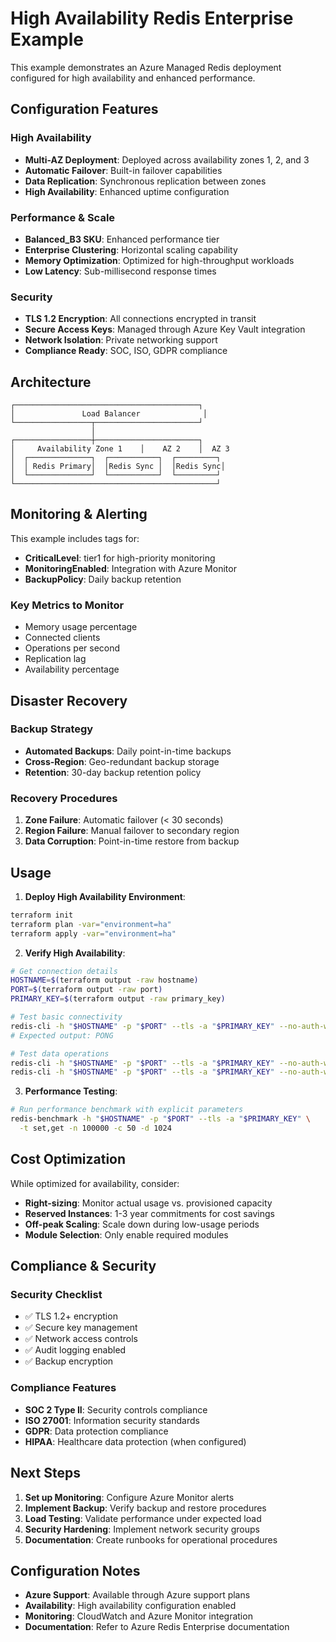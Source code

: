 # High Availability Redis Enterprise Example

This example demonstrates an Azure Managed Redis deployment configured for high availability and enhanced performance.

## Configuration Features

### High Availability
- **Multi-AZ Deployment**: Deployed across availability zones 1, 2, and 3
- **Automatic Failover**: Built-in failover capabilities  
- **Data Replication**: Synchronous replication between zones
- **High Availability**: Enhanced uptime configuration

### Performance & Scale
- **Balanced_B3 SKU**: Enhanced performance tier
- **Enterprise Clustering**: Horizontal scaling capability
- **Memory Optimization**: Optimized for high-throughput workloads
- **Low Latency**: Sub-millisecond response times

### Security
- **TLS 1.2 Encryption**: All connections encrypted in transit
- **Secure Access Keys**: Managed through Azure Key Vault integration
- **Network Isolation**: Private networking support
- **Compliance Ready**: SOC, ISO, GDPR compliance

## Architecture

```
┌─────────────────────────────────────────┐
│               Load Balancer              │
└─────────────────┬───────────────────────┘
                  │
┌─────────────────┼───────────────────────┐
│     Availability Zone 1    │    AZ 2    │  AZ 3
│  ┌──────────────┐  ┌───────────┐  ┌─────────┐
│  │ Redis Primary│  │Redis Sync │  │Redis Sync│
│  └──────────────┘  └───────────┘  └─────────┘
└─────────────────────────────────────────────┘
```

## Monitoring & Alerting

This example includes tags for:
- **CriticalLevel**: tier1 for high-priority monitoring
- **MonitoringEnabled**: Integration with Azure Monitor
- **BackupPolicy**: Daily backup retention

### Key Metrics to Monitor
- Memory usage percentage
- Connected clients
- Operations per second  
- Replication lag
- Availability percentage

## Disaster Recovery

### Backup Strategy
- **Automated Backups**: Daily point-in-time backups
- **Cross-Region**: Geo-redundant backup storage
- **Retention**: 30-day backup retention policy

### Recovery Procedures
1. **Zone Failure**: Automatic failover (< 30 seconds)
2. **Region Failure**: Manual failover to secondary region
3. **Data Corruption**: Point-in-time restore from backup

## Usage

1. **Deploy High Availability Environment**:
```bash
terraform init
terraform plan -var="environment=ha"
terraform apply -var="environment=ha"
```

2. **Verify High Availability**:
```bash
# Get connection details
HOSTNAME=$(terraform output -raw hostname)
PORT=$(terraform output -raw port)
PRIMARY_KEY=$(terraform output -raw primary_key)

# Test basic connectivity
redis-cli -h "$HOSTNAME" -p "$PORT" --tls -a "$PRIMARY_KEY" --no-auth-warning ping
# Expected output: PONG

# Test data operations
redis-cli -h "$HOSTNAME" -p "$PORT" --tls -a "$PRIMARY_KEY" --no-auth-warning SET test "ha-test"
redis-cli -h "$HOSTNAME" -p "$PORT" --tls -a "$PRIMARY_KEY" --no-auth-warning GET test
```

3. **Performance Testing**:
```bash
# Run performance benchmark with explicit parameters
redis-benchmark -h "$HOSTNAME" -p "$PORT" --tls -a "$PRIMARY_KEY" \
  -t set,get -n 100000 -c 50 -d 1024
```

## Cost Optimization

While optimized for availability, consider:
- **Right-sizing**: Monitor actual usage vs. provisioned capacity
- **Reserved Instances**: 1-3 year commitments for cost savings
- **Off-peak Scaling**: Scale down during low-usage periods
- **Module Selection**: Only enable required modules

## Compliance & Security

### Security Checklist
- ✅ TLS 1.2+ encryption
- ✅ Secure key management
- ✅ Network access controls
- ✅ Audit logging enabled
- ✅ Backup encryption

### Compliance Features
- **SOC 2 Type II**: Security controls compliance
- **ISO 27001**: Information security standards
- **GDPR**: Data protection compliance
- **HIPAA**: Healthcare data protection (when configured)

## Next Steps

1. **Set up Monitoring**: Configure Azure Monitor alerts
2. **Implement Backup**: Verify backup and restore procedures
3. **Load Testing**: Validate performance under expected load
4. **Security Hardening**: Implement network security groups
5. **Documentation**: Create runbooks for operational procedures

## Configuration Notes

- **Azure Support**: Available through Azure support plans
- **Availability**: High availability configuration enabled
- **Monitoring**: CloudWatch and Azure Monitor integration
- **Documentation**: Refer to Azure Redis Enterprise documentation
